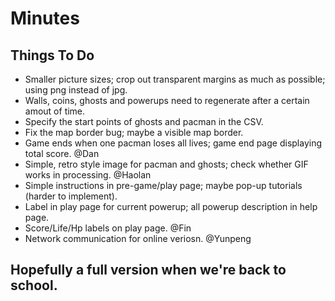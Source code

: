 # Minutes

## Things To Do

- Smaller picture sizes; crop out transparent margins as much as possible; using png instead of jpg.
- Walls, coins, ghosts and powerups need to regenerate after a certain amout of time.
- Specify the start points of ghosts and pacman in the CSV.
- Fix the map border bug; maybe a visible map border.
- Game ends when one pacman loses all lives; game end page displaying total score. @Dan
- Simple, retro style image for pacman and ghosts; check whether GIF works in processing. @Haolan
- Simple instructions in pre-game/play page; maybe pop-up tutorials (harder to implement).
- Label in play page for current powerup; all powerup description in help page.
- Score/Life/Hp labels on play page. @Fin
- Network communication for online veriosn. @Yunpeng

## Hopefully a full version when we're back to school.
